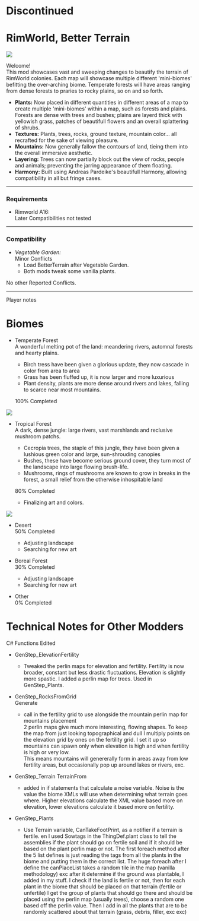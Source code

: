 # Discontinued

# RimWorld, Better Terrain

![](https://i.imgur.com/1SzUQXR.png)

Welcome!  
This mod showcases vast and sweeping changes to beautify the terrain of RimWorld colonies.  Each map will showcase multiple different 'mini-biomes' befitting the over-arching biome.  Temperate forests will have areas ranging from dense forests to praries to rocky plains, so on and so forth.
* __Plants:__ Now placed in different quantities in different areas of a map to create multiple 'mini-biomes' within a map, such as forests and plains.  Forests are dense with trees and bushes; plains are layerd thick with yellowish grass, patches of beautifull flowers and an overall splattering of shrubs.
* __Textures:__ Plants, trees, rocks, ground texture, mountain color... all recrafted for the sake of viewing pleasure.
* __Mountains:__  Now generally fallow the contours of land, tieing them into the overall immersive aesthetic.
* __Layering:__ Trees can now partially block out the view of rocks, people and animals; preventing the jarring appearance of them floating.
* __Harmony:__ Built using Andreas Pardeike's beautifull Harmony, allowing compatibility in all but fringe cases.

-----

### Requirements  
* Rimworld A16:   
   Later Compatibilities not tested

-------------

### Compatibility
* _Vegetable Garden:_   
   Minor Conflicts  
   * Load BetterTerrain after Vegetable Garden.
   * Both mods tweak some vanilla plants.
   
No other Reported Conflicts.

-----------------

Player notes

# Biomes

* Temperate Forest   
   A wonderful melting pot of the land: meandering rivers, automnal forests and hearty plains.
   * Birch tress have been given a glorious update, they now cascade in color from area to area
   * Grass has been fluffed up, it is now larger and more luxurious
   * Plant density, plants are more dense around rivers and lakes, falling to scarce near most mountains.
   
   100% Completed   
   
![](https://i.imgur.com/1HCE5Ov.png)

* Tropical Forest   
   A dark, dense jungle:  large rivers, vast marshlands and reclusive mushroom patchs.
   * Cecropia trees, the staple of this jungle, they have been given a lushious green color and large, sun-shrouding canopies
   * Bushes, these have become serious ground cover, they turn most of the landscape into large flowing brush-life.
   * Mushrooms, rings of mushrooms are known to grow in breaks in the forest, a small relief from the otherwise inhospitable land
   
   80% Completed   
     * Finalizing art and colors.   
   
![](https://i.imgur.com/Y8gZNt0.png)

* Desert   
  50% Completed   
    * Adjusting landscape
    * Searching for new art
    
* Boreal Forest   
  30% Completed   
     * Adjusting landscape
     * Searching for new art
     
* Other   
  0% Completed   
     
# Technical Notes for Other Modders

C# Functions Edited
* GenStep_ElevationFertility   
   * Tweaked the perlin maps for elevation and fertility.  Fertility is now broader, constant but less drastic fluctuations.  Elevation is slightly more spastic.
I added a perlin map for trees. Used in GenStep_Plants.

* GenStep_RocksFromGrid   
  Generate  
   * call in the fertility grid to use alongside the mountain perlin map for mountains placement   
2 perlin maps give much more interesting, flowing shapes.
To keep the map from just looking topographical and dull I multiply points on the elevation grid by ones on the fertility grid.
I set it up so mountains can spawn only when elevation is high and when fertility is high or very low.  
This means mountains will genererally form in areas away from low fertility areas, but occasionally pop up around lakes or rivers, exc.

* GenStep_Terrain
  TerrainFrom   
   * added in if statements that calculate a noise variable.  Noise is the value the biome XMLs will use when determining what terrain goes where.
Higher elevations calculate the XML value based more on elevation, lower elevations calculate it based more on fertility.

* GenStep_Plants   
   * Use Terrain variable, CanTakeFootPrint, as a notifier if a terrain is fertile.  en I used Sowtags in the ThingDef.plant class to tell the assemblies if the plant should go on fertile soil and if it should be based on the plant perlin map or not.  The first foreach method after the 5 list defines is just reading the tags from all the plants in the biome and putting them in the correct list.  The huge foreach after I define the canPlaceList takes a random tile in the map (vanilla methodology) exc after it determine if the ground was plantable, I added in my stuff.  I check if the land is fertile or not, then for each plant in the biome that should be placed on that terrain (fertile or unfertile)  I get the group of plants that should go there and should be placed using the perlin map (usually trees), choose a random one based off the perlin value.
Then I add in all the plants that are to be randomly scattered about that terrain (grass, debris, filler, exc exc)
